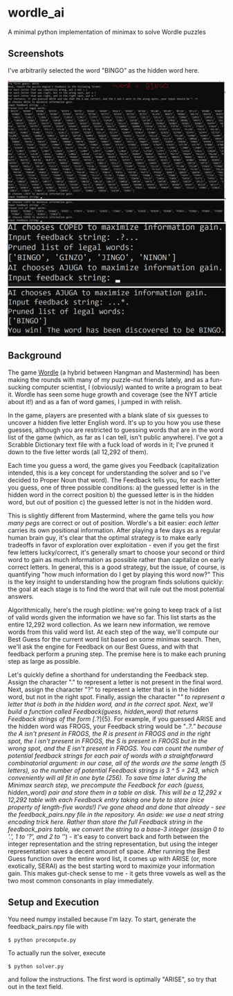 # wordle_ai
A minimal python implementation of minimax to solve Wordle puzzles

## Screenshots
I've arbitrarily selected the word "BINGO" as the hidden word here.

![wordle1](wordle1.png)
![wordle2](wordle2.png)
![wordle3](wordle3.png)
![wordle4](wordle4.png)

## Background
The game [Wordle](https://www.powerlanguage.co.uk/wordle/) (a hybrid between Hangman and Mastermind) has been making the rounds with many of my puzzle-nut friends lately, and as a fun-sucking computer scientist, I (obviously) wanted to write a program to beat it. Wordle has seen some huge growth and coverage (see the NYT article about it!) and as a fan of word games, I jumped in with relish.

In the game, players are presented with a blank slate of six guesses to uncover a hidden five letter English word. It's up to you how you use these guesses, although you are restricted to guessing words that are in the word list of the game (which, as far as I can tell, isn't public anywhere). I've got a Scrabble Dictionary text file with a fuck load of words in it; I've pruned it down to the five letter words (all 12,292 of them).

Each time you guess a word, the game gives you Feedback (capitalization intended, this is a key concept for understanding the solver and so I've decided to Proper Noun that word). The Feedback tells you, for each letter you guess, one of three possible conditions:
a) the guessed letter is in the hidden word in the correct position
b) the guessed letter is in the hidden word, but out of position
c) the guessed letter is not in the hidden word.

This is slightly different from Mastermind, where the game tells you *how many pegs* are correct or out of position. Wordle's a bit easier: *each letter* carries its own positional information. After playing a few days as a regular human brain guy, it's clear that the optimal strategy is to make early tradeoffs in favor of exploration over exploitation - even if you get the first few letters lucky/correct, it's generally smart to choose your second or third word to gain as much information as possible rather than capitalize on early correct letters. In general, this is a good strategy, but the issue, of course, is quantifying "how much information do I get by playing this word now?" This is the key insight to understanding how the program finds solutions quickly: the goal at each stage is to find the word that will rule out the most potential answers.

Algorithmically, here's the rough plotline: we're going to keep track of a list of valid words given the information we have so far. This list starts as the entire 12,292 word collection. As we learn new information, we remove words from this valid word list. At each step of the way, we'll compute our Best Guess for the current word list based on some minimax search. Then, we'll ask the engine for Feedback on our Best Guess, and with that feedback perform a pruning step. The premise here is to make each pruning step as large as possible.

Let's quickly define a shorthand for understanding the Feedback step.
Assign the character "." to represent a letter is not present in the final word. Next, assign the character "?" to represent a letter that is in the hidden word, but not in the right spot. Finally, assign the character "*" to represent a letter that is both in the hidden word, and in the correct spot.
Next, we'll build a function called Feedback(guess, hidden_word) that returns Feedback strings of the form [.*?]{5}. For example, if you guessed ARISE and the hidden word was FROGS, your Feedback string would be ".*.?." because the A isn't present in FROGS, the R is present in FROGS and in the right spot, the I isn't present in FROGS, the S is present in FROGS but in the wrong spot, and the E isn't present in FROGS.
You can count the number of potential feedback strings for each pair of words with a straightforward combinatorial argument: in our case, all of the words are the same length (5 letters), so the number of potential Feedback strings is 3 ^ 5 = 243, which conveniently will all fit in one byte (256).
To save time later during the Minimax search step, we precompute the Feedback for each (guess, hidden_word) pair and store them in a table on disk. This will be a 12,292 x 12,292 table with each Feedback entry taking one byte to store (nice property of length-five words!) I've gone ahead and done that already - see the feedback_pairs.npy file in the repository.
An aside: we use a neat string encoding trick here. Rather than store the full Feedback string in the feedback_pairs table, we convert the string to a base-3 integer (assign 0 to '.', 1 to '?', and 2 to '*') - it's easy to convert back and forth between the integer representation and the string representation, but using the integer representation saves a decent amount of space.
After running the Best Guess function over the entire word list, it comes up with ARISE (or, more exotically, SERAI) as the best starting word to maximize your information gain. 
This makes gut-check sense to me - it gets three vowels as well as the two most common consonants in play immediately.

## Setup and Execution
You need numpy installed because I'm lazy.
To start, generate the feedback_pairs.npy file with

    $ python precompute.py

To actually run the solver, execute

    $ python solver.py

and follow the instructions. The first word is optimally "ARISE", so try that out in the text field.


